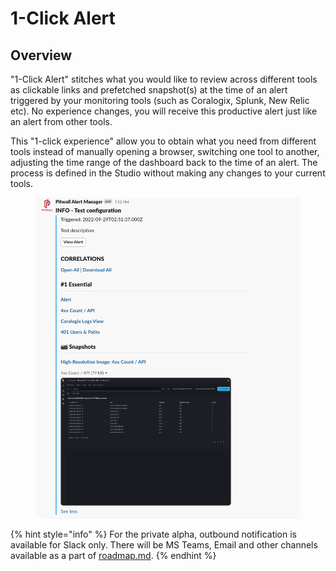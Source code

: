 # 1-Click Alert

## Overview

"1-Click Alert" stitches what you would like to review across different tools as clickable links and prefetched snapshot(s) at the time of an alert triggered by your monitoring tools (such as Coralogix, Splunk, New Relic etc). No experience changes, you will receive this productive alert just like an alert from other tools.

This "1-click experience" allow you to obtain what you need from different tools instead of manually opening a browser, switching one tool to another, adjusting the time range of the dashboard back to the time of an alert.  The process is defined in the Studio without making any changes to your current tools.

<figure><img src="../../.gitbook/assets/image (54).png" alt=""><figcaption></figcaption></figure>

{% hint style="info" %}
For the private alpha, outbound notification is available for Slack only. There will be MS Teams, Email and other channels available as a part of [roadmap.md](../../overview/roadmap.md "mention").
{% endhint %}

